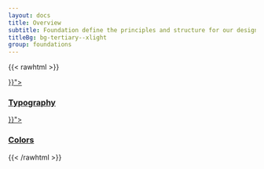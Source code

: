 ```yaml
---
layout: docs
title: Overview
subtitle: Foundation define the principles and structure for our design.
titleBg: bg-tertiary--xlight
group: foundations
---
```



{{< rawhtml >}}

<section class="layout layout-2-col gap-4">
	<a class="link-black" href="{{< ref "/docs/foundations/typography" >}}">
		<div class="bg-primary--xlight p-10 rounded" >
			<h3 class="heading">Typography</h3>
		</div>
	</a>
	<a class="link-black" href="{{< ref "/docs/foundations/colors" >}}">
		<div class="bg-secondary--xlight p-10 rounded">
			<h3 class="heading">Colors</h3>
		</div>
	</a>
</section>

{{< /rawhtml >}}

